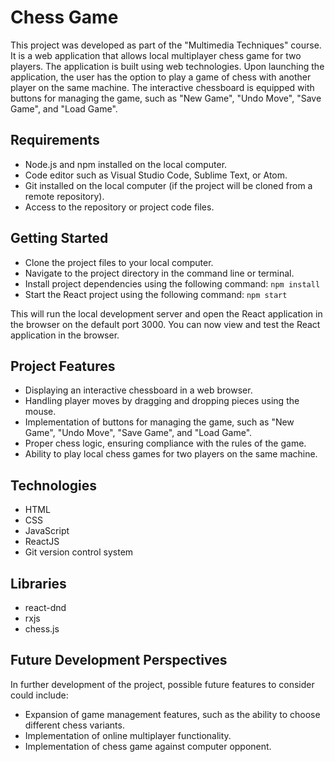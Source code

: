 # Chess Game
This project was developed as part of the "Multimedia Techniques" course. It is a web application that allows local multiplayer chess game for two players. The application is built using web technologies. Upon launching the application, the user has the option to play a game of chess with another player on the same machine. The interactive chessboard is equipped with buttons for managing the game, such as "New Game", "Undo Move", "Save Game", and "Load Game".

## Requirements
- Node.js and npm installed on the local computer.
- Code editor such as Visual Studio Code, Sublime Text, or Atom.
- Git installed on the local computer (if the project will be cloned from a remote repository).
- Access to the repository or project code files.

## Getting Started
- Clone the project files to your local computer.
- Navigate to the project directory in the command line or terminal.
- Install project dependencies using the following command:
`npm install`
- Start the React project using the following command:
`npm start`

This will run the local development server and open the React application in the browser on the default port 3000. You can now view and test the React application in the browser.

## Project Features
- Displaying an interactive chessboard in a web browser.
- Handling player moves by dragging and dropping pieces using the mouse.
- Implementation of buttons for managing the game, such as "New Game", "Undo Move", "Save Game", and "Load Game".
- Proper chess logic, ensuring compliance with the rules of the game.
- Ability to play local chess games for two players on the same machine.

## Technologies
- HTML
- CSS
- JavaScript
- ReactJS
- Git version control system

## Libraries
- react-dnd
- rxjs
- chess.js

## Future Development Perspectives
In further development of the project, possible future features to consider could include:
- Expansion of game management features, such as the ability to choose different chess variants.
- Implementation of online multiplayer functionality.
- Implementation of chess game against computer opponent.
